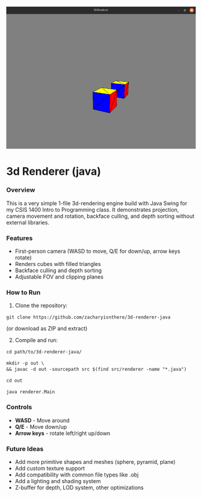 ![3D Renderer Screenshot](screenshots/3d-renderer-screenshot_07-30-2025.png)
# 3d Renderer (java)
### Overview
This is a very simple 1-file 3d-rendering engine build with Java Swing for my CSIS 1400 Intro to Programming class. It demonstrates projection, camera movement and rotation, backface culling, and depth sorting without external libraries. 

### Features
* First-person camera (WASD to move, Q/E for down/up, arrow keys rotate)
* Renders cubes with filled triangles
* Backface culling and depth sorting
* Adjustable FOV and clipping planes

### How to Run
1. Clone the repository:
```
git clone https://github.com/zacharyisnthere/3d-renderer-java
```
(or download as ZIP and extract)

2. Compile and run:
```
cd path/to/3d-renderer-java/
```
```
mkdir -p out \
&& javac -d out -sourcepath src $(find src/renderer -name "*.java")
```
```
cd out
```
```
java renderer.Main
```

### Controls
* **WASD** - Move around
* **Q/E** - Move down/up
* **Arrow keys** - rotate left/right up/down

### Future Ideas
* Add more primitive shapes and meshes (sphere, pyramid, plane)
* Add custom texture support
* Add compatibility with common file types like .obj
* Add a lighting and shading system
* Z-buffer for depth, LOD system, other optimizations